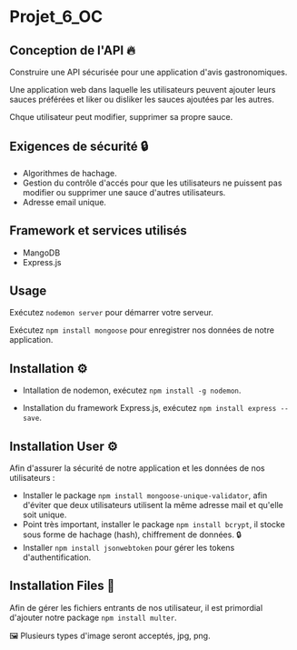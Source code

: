 # Projet_6_OC

## Conception de l'API 🔥

Construire une API sécurisée pour une application d'avis gastronomiques.

Une application web dans laquelle les utilisateurs peuvent ajouter
leurs sauces préférées et liker ou disliker les sauces ajoutées par les autres.

Chque utilisateur peut modifier, supprimer sa propre sauce.

## Exigences de sécurité 🔒

- Algorithmes de hachage.
- Gestion du contrôle d'accés pour que les utilisateurs ne puissent pas modifier ou supprimer une sauce d'autres utilisateurs.
- Adresse email unique.

## Framework et services utilisés

- MangoDB
- Express.js

## Usage

Exécutez `nodemon server` pour démarrer votre serveur.

Exécutez `npm install mongoose` pour enregistrer nos données de notre application.

## Installation ⚙️

- Intallation de nodemon, exécutez `npm install -g nodemon`.

- Installation du framework Express.js, exécutez `npm install express --save`.

## Installation User ⚙️

Afin d'assurer la sécurité de notre application et les données de nos utilisateurs :

- Installer le package `npm install mongoose-unique-validator`, afin d'éviter que deux utilisateurs utilisent la même adresse mail et qu'elle soit unique.
- Point très important, installer le package `npm install bcrypt`, il stocke sous forme de hachage (hash), chiffrement de données. 🔒
- Installer `npm install jsonwebtoken` pour gérer les tokens d'authentification.

## Installation Files 📂

Afin de gérer les fichiers entrants de nos utilisateur, il est primordial d'ajouter notre package
`npm install multer`.

🖼️ Plusieurs types d'image seront acceptés, jpg, png.

